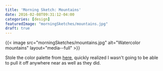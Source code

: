 ```yaml
---
title: 'Morning Sketch: Mountains'
date: 2016-02-08T09:31:12-04:00
categories: [design]
featuredImage: "morningSketches/mountains.jpg"
draft: true
---
```


{{< image src="morningSketches/mountains.jpg" alt="Watercolor mountains" layout="media--full" >}}

Stole the color palette from [here](http://ollymoss.com/#/firewatch/), quickly realized I wasn't going to be able to pull it off anywhere near as well as they did.
